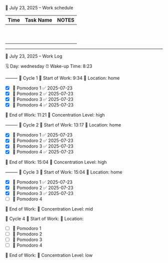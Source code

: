 

📅 July 23, 2025 – Work schedule

| Time | Task Name | NOTES |
|------|-----------|-------|
|      |           |       |
|      |           |       |
|      |           |       |
|      |           |       |
|      |           |       |
|      |           |       |
|      |           |       |
|      |           |       |
|      |           |       |
|      |           |       |

---

📅 July 23, 2025 – Work Log

🗓️ Day: wednesday
⏰ Wake-up Time: 8:23

⸻
🔄 Cycle 1
💼 Start of Work: 9:34
🏡 Location: home
- [x] 🍅 Pomodoro 1 ✅ 2025-07-23
- [x] 🍅 Pomodoro 2 ✅ 2025-07-23
- [x] 🍅 Pomodoro 3 ✅ 2025-07-23
- [x] 🍅 Pomodoro 4 ✅ 2025-07-23

🏁 End of Work: 11:21
🎯 Concentration Level: high

⸻
🔄 Cycle 2
💼 Start of Work: 13:17
🏡 Location: home
- [x] 🍅 Pomodoro 1 ✅ 2025-07-23
- [x] 🍅 Pomodoro 2 ✅ 2025-07-23
- [x] 🍅 Pomodoro 3 ✅ 2025-07-23
- [x] 🍅 Pomodoro 4 ✅ 2025-07-23

🏁 End of Work: 15:04
🎯 Concentration Level: high

⸻
🌙 Cycle 3
💼 Start of Work: 15:04
🏡 Location: home
- [x] 🍅 Pomodoro 1 ✅ 2025-07-23
- [x] 🍅 Pomodoro 2 ✅ 2025-07-23
- [x] 🍅 Pomodoro 3 ✅ 2025-07-23
- [ ] 🍅 Pomodoro 4

🏁 End of Work: 
🎯 Concentration Level: mid

🌙 Cycle 4
💼 Start of Work: 
🏡 Location:  
- [ ] 🍅 Pomodoro 1
- [ ] 🍅 Pomodoro 2
- [ ] 🍅 Pomodoro 3
- [ ] 🍅 Pomodoro 4

🏁 End of Work: 
🎯 Concentration Level: low

